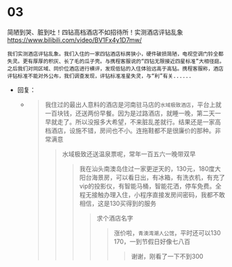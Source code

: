 
# 03

简陋到哭、脏到吐！四钻高档酒店不如招待所！实测酒店评钻乱象 https://www.bilibili.com/video/BV1Fx4y1D7mw/
```console
我们实测酒店评钻乱象。我们入住的一家四钻酒店标房狭小，硬件破损简陋，电视空调门铃全都失灵。更有厚厚的积灰、长了毛的瓜子壳。与携程客服说的“四钻无限接近四星标准”大相径庭。之后我们对同区域、同价位酒店进行横评，发现低钻的入住体验远高于高钻。携程客服称，酒店评钻标准不能对外公布，我们调查发现，评钻标准准星失灵，与“利”有关......
```
- 回复：
  * > 我住过的最出人意料的酒店是河南驻马店的`水域极致酒店`，平台上就一百块钱，还送两份早餐。因为是过路酒店，就睡一晚，第二天一早就走了。所以没报多大希望，不来脏乱差就行。结果还是一家高档酒店，设施不错，房间也不小。连拖鞋都不是很廉价的那种。非常满意
    >> 水域极致还送温泉票呢，常年一百五六一晚带双早
    >>> 我在汕头南澳岛住过一家更逆天的，130元，180度大阳台海景房，可以看日出，有冰箱，有洗衣机，有充了vip的投影仪，有智能马桶，智能花洒，停车免费。全程无接触办理入住，小程序直接发房间密码，我都不敢相信，这是130买得到的服务
    >>>> 求个酒店名字
    >>>>> 涨价啦，`青澳湾潮人公馆`，平时还可以130 170，一到节假日好像七八百
    >>>>>> 谢谢，刚看了一下不到300
